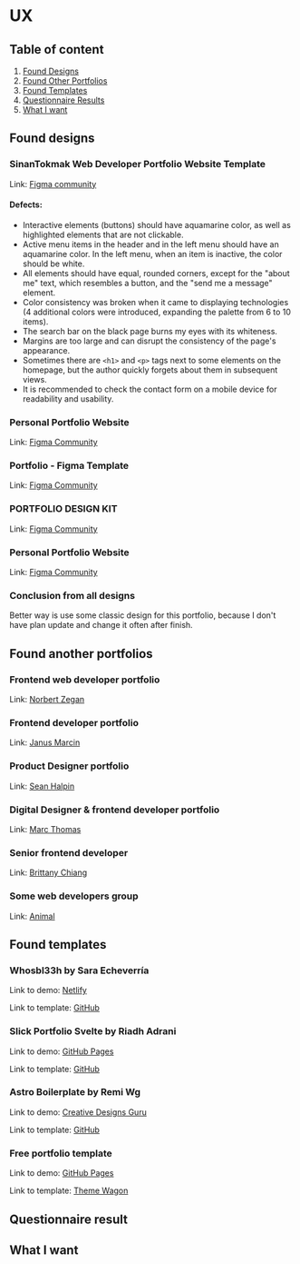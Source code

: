 # UX

## Table of content
1. [Found Designs](#found-designs)
2. [Found Other Portfolios](#found-another-portfolios)
3. [Found Templates](#found-templates)
4. [Questionnaire Results](#questionnaire-result)
5. [What I want](#what-i-want)

## Found designs
### SinanTokmak Web Developer Portfolio Website Template
Link: [Figma community](https://www.figma.com/community/file/1308624569713896610)

#### Defects:
- Interactive elements (buttons) should have aquamarine color, as well as highlighted elements that are not clickable.
- Active menu items in the header and in the left menu should have an aquamarine color. In the left menu, when an item is inactive, the color should be white.
- All elements should have equal, rounded corners, except for the "about me" text, which resembles a button, and the "send me a message" element.
- Color consistency was broken when it came to displaying technologies (4 additional colors were introduced, expanding the palette from 6 to 10 items).
- The search bar on the black page burns my eyes with its whiteness.
- Margins are too large and can disrupt the consistency of the page's appearance.
- Sometimes there are `<h1>` and `<p>` tags next to some elements on the homepage, but the author quickly forgets about them in subsequent views.
- It is recommended to check the contact form on a mobile device for readability and usability.

### Personal Portfolio Website
Link: [Figma Community](https://www.figma.com/community/file/1046782956165823626)

### Portfolio - Figma Template
Link: [Figma Community](https://www.figma.com/community/file/1201747719279089009)

### PORTFOLIO DESIGN KIT
Link: [Figma Community](https://www.figma.com/community/file/1095297962086392253)

### Personal Portfolio Website
Link: [Figma Community](https://www.figma.com/community/file/1046281425042561033)

### Conclusion from all designs
Better way is use some classic design for this portfolio, because I don't have plan update and change it often after finish.

## Found another portfolios

### Frontend web developer portfolio
Link: [Norbert Zegan](https://www.norbertzegan.com/)

### Frontend developer portfolio
Link: [Janus Marcin](https://www.janusmarcin.pl/)

### Product Designer portfolio
Link: [Sean Halpin](https://www.seanhalpin.xyz/)

### Digital Designer & frontend developer portfolio
Link: [Marc Thomas](http://mrcthms.com/)

### Senior frontend developer
Link: [Brittany Chiang](https://brittanychiang.com/)

### Some web developers group
Link: [Animal](https://animalmade.com/)

## Found templates

### Whosbl33h by Sara Echeverría
Link to demo: [Netlify](https://whosbl33h.netlify.app/)

Link to template: [GitHub](https://github.com/bl33h/whosbl33h)

### Slick Portfolio Svelte by Riadh Adrani
Link to demo: [GitHub Pages](https://riadhadrani.github.io/slick-portfolio-svelte)

Link to template: [GitHub](https://github.com/RiadhAdrani/slick-portfolio-svelte)

### Astro Boilerplate by Remi Wg
Link to demo: [Creative Designs Guru](https://creativedesignsguru.com/demo/astro-boilerplate/)

Link to template: [GitHub](https://github.com/ixartz/Astro-boilerplate)

### Free portfolio template
Link to demo: [GitHub Pages](https://technext.github.io/profile/)

Link to template: [Theme Wagon](https://themewagon.com/themes/best-quality-free-portfolio-resume-bootstrap-template-download-profile/)

## Questionnaire result

## What I want